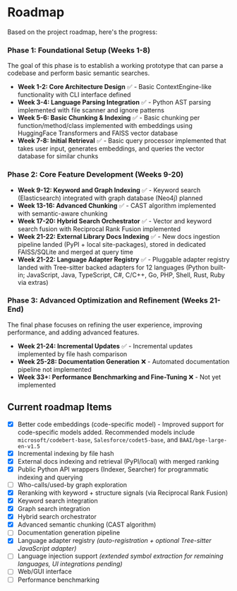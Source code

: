# Roadmap

Based on the project roadmap, here's the progress:

### Phase 1: Foundational Setup (Weeks 1-8)
The goal of this phase is to establish a working prototype that can parse a codebase and perform basic semantic searches.

- **Week 1-2: Core Architecture Design** ✅ - Basic ContextEngine-like functionality with CLI interface defined
- **Week 3-4: Language Parsing Integration** ✅ - Python AST parsing implemented with file scanner and ignore patterns
- **Week 5-6: Basic Chunking & Indexing** ✅ - Basic chunking per function/method/class implemented with embeddings using HuggingFace Transformers and FAISS vector database
- **Week 7-8: Initial Retrieval** ✅ - Basic query processor implemented that takes user input, generates embeddings, and queries the vector database for similar chunks

### Phase 2: Core Feature Development (Weeks 9-20)

- **Week 9-12: Keyword and Graph Indexing** ✅ - Keyword search (Elasticsearch) integrated with graph database (Neo4j) planned
- **Week 13-16: Advanced Chunking** ✅ - CAST algorithm implemented with semantic-aware chunking
- **Week 17-20: Hybrid Search Orchestrator** ✅ - Vector and keyword search fusion with Reciprocal Rank Fusion implemented
- **Week 21-22: External Library Docs Indexing** ✅ - New docs ingestion pipeline landed (PyPI + local site-packages), stored in dedicated FAISS/SQLite and merged at query time
- **Week 21-22: Language Adapter Registry** ✅ - Pluggable adapter registry landed with Tree-sitter backed adapters for 12 languages (Python built-in; JavaScript, Java, TypeScript, C#, C/C++, Go, PHP, Shell, Rust, Ruby via extras)
### Phase 3: Advanced Optimization and Refinement (Weeks 21-End)
The final phase focuses on refining the user experience, improving performance, and adding advanced features.

- **Week 21-24: Incremental Updates** ✅ - Incremental updates implemented by file hash comparison
- **Week 25-28: Documentation Generation** ❌ - Automated documentation pipeline not implemented
- **Week 33+: Performance Benchmarking and Fine-Tuning** ❌ - Not yet implemented

## Current roadmap Items

- [x] Better code embeddings (code-specific model) - Improved support for code-specific models added. Recommended models include `microsoft/codebert-base`, `Salesforce/codet5-base`, and `BAAI/bge-large-en-v1.5`
- [x] Incremental indexing by file hash
- [x] External docs indexing and retrieval (PyPI/local) with merged ranking
- [x] Public Python API wrappers (Indexer, Searcher) for programmatic indexing and querying
- [ ] Who-calls/used-by graph exploration
- [x] Reranking with keyword + structure signals (via Reciprocal Rank Fusion)
- [x] Keyword search integration
- [x] Graph search integration
- [x] Hybrid search orchestrator
- [x] Advanced semantic chunking (CAST algorithm)
- [ ] Documentation generation pipeline
- [x] Language adapter registry *(auto-registration + optional Tree-sitter JavaScript adapter)*
- [ ] Language injection support *(extended symbol extraction for remaining languages, UI integrations pending)*
- [ ] Web/GUI interface
- [ ] Performance benchmarking